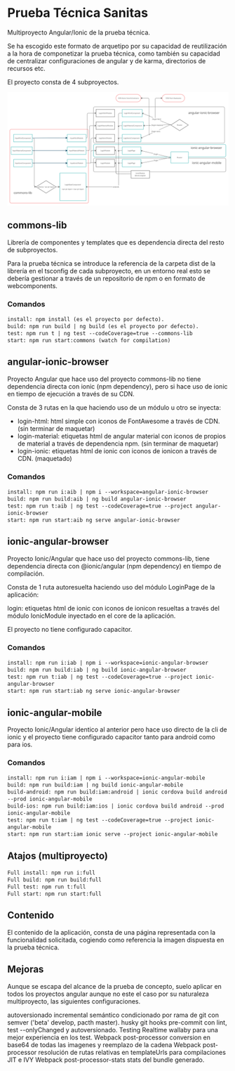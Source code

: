 # Prueba Técnica Sanitas

Multiproyecto Angular/Ionic de la prueba técnica.

Se ha escogido este formato de arquetipo por su capacidad de reutilización a la hora de componetizar la prueba técnica, como también su capacidad de centralizar configuraciones de angular y de karma, directorios de recursos etc.

El proyecto consta de 4 subproyectos.

[![Estructura de componentes Prueba Técnica](estructura.png)](estructura.png)

## commons-lib

Librería de componentes y templates que es dependencia directa del resto de subproyectos.

Para la prueba técnica se introduce la referencia de la carpeta dist de la librería en el tsconfig de cada subproyecto, en un entorno real esto se debería gestionar a través de un repositorio de npm o en formato de webcomponents.

### Comandos
```
install: npm install (es el proyecto por defecto).
build: npm run build | ng build (es el proyecto por defecto).
test: npm run t | ng test --codeCoverage=true --commons-lib
start: npm run start:commons (watch for compilation)

```

## angular-ionic-browser

Proyecto Angular que hace uso del proyecto commons-lib no tiene dependencia directa con ionic (npm dependency), pero si hace uso de ionic en tiempo de ejecución a través de su CDN.

Consta de 3 rutas en la que haciendo uso de un módulo u otro se inyecta:

- login-html: html simple con iconos de FontAwesome a través de CDN. (sin terminar de maquetar)
- login-material: etiquetas html de angular material con iconos de propios de material a través de dependencia npm. (sin terminar de maquetar)
- login-ionic: etiquetas html de ionic con iconos de ionicon a través de CDN. (maquetado)

### Comandos
```
install: npm run i:aib | npm i --workspace=angular-ionic-browser
build: npm run build:aib | ng build angular-ionic-browser
test: npm run t:aib | ng test --codeCoverage=true --project angular-ionic-browser
start: npm run start:aib ng serve angular-ionic-browser

```

## ionic-angular-browser

Proyecto Ionic/Angular que hace uso del proyecto commons-lib, tiene dependencia directa con @ionic/angular (npm dependency) en tiempo de compilación.

Consta de 1 ruta autoresuelta haciendo uso del módulo LoginPage de la aplicación:

login: etiquetas html de ionic con iconos de ionicon resueltas a través del módulo IonicModule inyectado en el core de la aplicación.

El proyecto no tiene configurado capacitor.

### Comandos
```
install: npm run i:iab | npm i --workspace=ionic-angular-browser
build: npm run build:iab | ng build ionic-angular-browser
test: npm run t:iab | ng test --codeCoverage=true --project ionic-angular-browser
start: npm run start:iab ng serve ionic-angular-browser

```


## ionic-angular-mobile

Proyecto Ionic/Angular identico al anterior pero hace uso directo de la cli de ionic y el proyecto tiene configurado capacitor tanto para android como para ios.

### Comandos
```
install: npm run i:iam | npm i --workspace=ionic-angular-mobile
build: npm run build:iam | ng build ionic-angular-mobile
build-android: npm run build:iam:android | ionic cordova build android --prod ionic-angular-mobile
build-ios: npm run build:iam:ios | ionic cordova build android --prod ionic-angular-mobile
test: npm run t:iam | ng test --codeCoverage=true --project ionic-angular-mobile
start: npm run start:iam ionic serve --project ionic-angular-mobile

```


## Atajos (multiproyecto)
```
Full install: npm run i:full
Full build: npm run build:full
Full test: npm run t:full
Full start: npm run start:full

```

## Contenido

El contenido de la aplicación, consta de una página representada con la funcionalidad solicitada, cogiendo como referencia la imagen dispuesta en la prueba técnica.

## Mejoras

Aunque se escapa del alcance de la prueba de concepto, suelo aplicar en todos los proyectos angular aunque no este el caso por su naturaleza multiproyecto, las siguientes configuraciones.

autoversionado incremental semántico condicionado por rama de git con semver ('beta' develop, pacth master).
husky git hooks pre-commit con lint, test --onlyChanged y autoversionado.
Testing Realtime wallaby para una mejor experiencia en los test.
Webpack post-processor conversion en base64 de todas las imagenes y reemplazo de la cadena
Webpack post-processor resolución de rutas relativas en templateUrls para compilaciones JIT e IVY
Webpack post-processor-stats stats del bundle generado.


